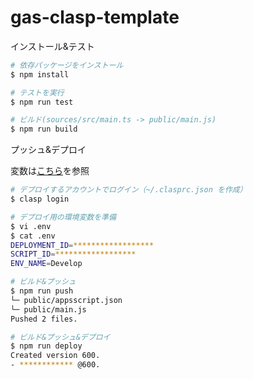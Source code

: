 # gas-clasp-template

インストール&テスト

```sh
# 依存パッケージをインストール
$ npm install

# テストを実行
$ npm run test

# ビルド(sources/src/main.ts -> public/main.js)
$ npm run build
```

プッシュ&デプロイ

変数は[こちら](https://qiita.com/shunexe/items/fdf0def390a160d044c3)を参照

```sh
# デプロイするアカウントでログイン（~/.clasprc.json を作成）
$ clasp login

# デプロイ用の環境変数を準備
$ vi .env
$ cat .env
DEPLOYMENT_ID=******************
SCRIPT_ID=******************
ENV_NAME=Develop

# ビルド&プッシュ
$ npm run push
└─ public/appsscript.json
└─ public/main.js
Pushed 2 files.

# ビルド&プッシュ&デプロイ
$ npm run deploy
Created version 600.
- ************ @600.
```
